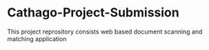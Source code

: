 # Cathago-Project-Submission
This project reprository consists web based document scanning and matching application

